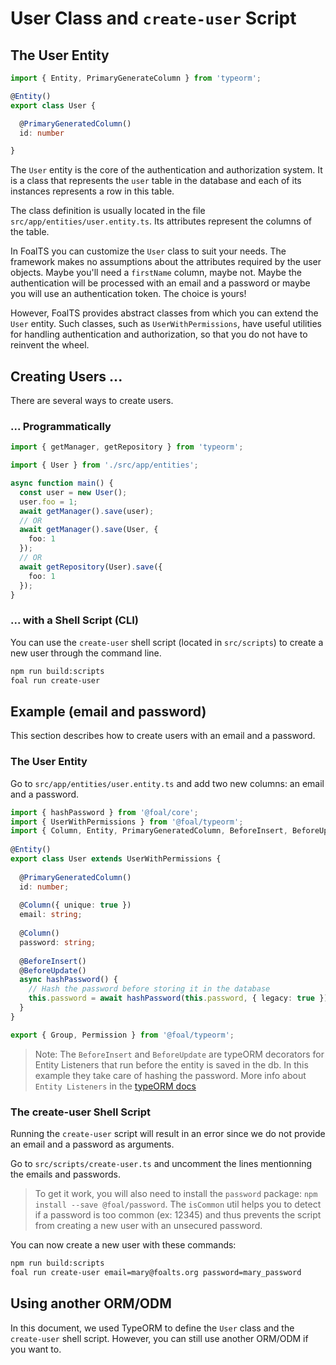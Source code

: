 # User Class and `create-user` Script

## The User Entity

```typescript
import { Entity, PrimaryGenerateColumn } from 'typeorm';

@Entity()
export class User {

  @PrimaryGeneratedColumn()
  id: number

}
```

The `User` entity is the core of the authentication and authorization system. It is a class that represents the `user` table in the database and each of its instances represents a row in this table.

The class definition is usually located in the file `src/app/entities/user.entity.ts`. Its attributes represent the columns of the table. 

In FoalTS you can customize the `User` class to suit your needs. The framework makes no assumptions about the attributes required by the user objects. Maybe you'll need a `firstName` column, maybe not. Maybe the authentication will be processed with an email and a password or maybe you will use an authentication token. The choice is yours!

However, FoalTS provides abstract classes from which you can extend the `User` entity. Such classes, such as `UserWithPermissions`, have useful utilities for handling authentication and authorization, so that you do not have to reinvent the wheel.

## Creating Users ...

There are several ways to create users.

### ... Programmatically

```typescript
import { getManager, getRepository } from 'typeorm';

import { User } from './src/app/entities';

async function main() {
  const user = new User();
  user.foo = 1;
  await getManager().save(user);
  // OR
  await getManager().save(User, {
    foo: 1
  });
  // OR
  await getRepository(User).save({
    foo: 1
  });
}
```

### ... with a Shell Script (CLI)

You can use the `create-user` shell script (located in `src/scripts`) to create a new user through the command line.

```sh
npm run build:scripts
foal run create-user
```

## Example (email and password)

This section describes how to create users with an email and a password.

### The User Entity

Go to `src/app/entities/user.entity.ts` and add two new columns: an email and a password.

```typescript
import { hashPassword } from '@foal/core';
import { UserWithPermissions } from '@foal/typeorm';
import { Column, Entity, PrimaryGeneratedColumn, BeforeInsert, BeforeUpdate } from 'typeorm';
​
@Entity()
export class User extends UserWithPermissions {
​
  @PrimaryGeneratedColumn()
  id: number;
​
  @Column({ unique: true })
  email: string;
​
  @Column()
  password: string;
​
  @BeforeInsert()
  @BeforeUpdate()
  async hashPassword() {
    // Hash the password before storing it in the database
    this.password = await hashPassword(this.password, { legacy: true });
  }​
}

export { Group, Permission } from '@foal/typeorm';

```

> Note: The `BeforeInsert` and `BeforeUpdate` are typeORM decorators for Entity Listeners that run before the entity is saved in the db. In this example they take care of hashing the password. More info about `Entity Listeners` in the [typeORM docs](https://typeorm.io/#/listeners-and-subscribers)

### The create-user Shell Script

Running the `create-user` script will result in an error since we do not provide an email and a password as arguments.

Go to `src/scripts/create-user.ts` and uncomment the lines mentionning the emails and passwords.

> To get it work, you will also need to install the `password` package: `npm install --save @foal/password`. The `isCommon` util helps you to detect if a password is too common (ex: 12345) and thus prevents the script from creating a new user with an unsecured password.

You can now create a new user with these commands:

```sh
npm run build:scripts
foal run create-user email=mary@foalts.org password=mary_password
```

## Using another ORM/ODM

In this document, we used TypeORM to define the `User` class and the `create-user` shell script. However, you can still use another ORM/ODM if you want to.
